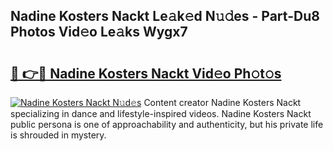 ## Nadine Kosters Nackt Le𝚊k𝚎d N𝚞𝚍es - Part-Du8 Photos Vid𝚎o Le𝚊ks Wygx7

# <h2><a href="http://fb4jifi.evod.top/?m=Nadine+Kosters+Nackt">🔗 👉🔴 Nadine Kosters Nackt Vid𝚎o Ph𝚘t𝚘s</a></h2>

[![Nadine Kosters Nackt N𝚞d𝚎s](https://i.imgur.com/8V9OHl7.gif)](http://fb4jifi.evod.top/?m=Nadine+Kosters+Nackt)
Content creator Nadine Kosters Nackt specializing in dance and lifestyle-inspired videos. Nadine Kosters Nackt public persona is one of approachability and authenticity, but his private life is shrouded in mystery. 
